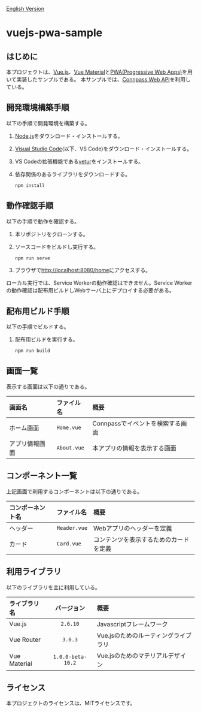 [English Version](./README-EN.md)

# vuejs-pwa-sample

## はじめに
本プロジェクトは、[Vue.js](https://jp.vuejs.org/index.html)、[Vue Material](https://vuematerial.io/)と[PWA(Progressive Web Apps)](https://developers.google.com/web/progressive-web-apps/)を用いて実装したサンプルである。
本サンプルでは、[Connpass Web API](https://connpass.com/about/api/)を利用している。

## 開発環境構築手順
以下の手順で開発環境を構築する。

1. [Node.js](https://nodejs.org/ja/)をダウンロード・インストールする。

1. [Visual Studio Code](https://code.visualstudio.com/)(以下、VS Code)をダウンロード・インストールする。

1. VS Codeの拡張機能である[vetur](https://github.com/vuejs/vetur)をインストールする。

1. 依存関係のあるライブラリをダウンロードする。
    ```bash
    npm install
    ```

## 動作確認手順
以下の手順で動作を確認する。

1. 本リポジトリをクローンする。

1. ソースコードをビルドし実行する。
    ```bash
    npm run serve
    ```

1. ブラウザで[http://localhost:8080/home](http://localhost:8080/home)にアクセスする。

ローカル実行では、Service Workerの動作確認はできません。Service Workerの動作確認は配布用ビルドしWebサーバ上にデプロイする必要がある。

## 配布用ビルド手順
以下の手順でビルドする。

1. 配布用ビルドを実行する。
    ```bash
    npm run build
    ```

## 画面一覧
表示する画面は以下の通りである。

|画面名|ファイル名|概要|
|:---|:---|:---|
|ホーム画面|``Home.vue``|Connpassでイベントを検索する画面|
|アプリ情報画面|``About.vue``|本アプリの情報を表示する画面|

## コンポーネント一覧
上記画面で利用するコンポーネントは以下の通りである。

|コンポーネント名|ファイル名|概要|
|:---|:---|:---|
|ヘッダー|``Header.vue``|Webアプリのヘッダーを定義|
|カード|``Card.vue``|コンテンツを表示するためのカードを定義|

## 利用ライブラリ
以下のライブラリを主に利用している。

|ライブラリ名|バージョン|概要|
|:---|:---:|:---|
|Vue.js|``2.6.10``|Javascriptフレームワーク|
|Vue Router|``3.0.3``|Vue.jsのためのルーティングライブラリ|
|Vue Material|``1.0.0-beta-10.2``|Vue.jsのためのマテリアルデザイン|

## ライセンス
本プロジェクトのライセンスは、MITライセンスです。

